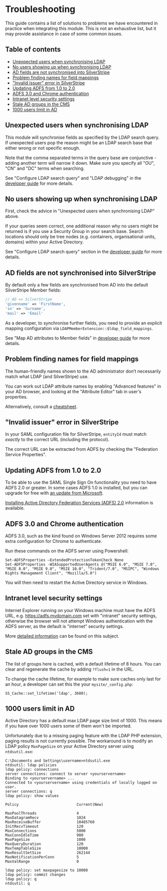 # Troubleshooting

This guide contains a list of solutions to problems we have encountered in practice when integrating this module. This is not an exhaustive list, but it may provide assistance in case of some common issues.

## Table of contents

<!-- START doctoc generated TOC please keep comment here to allow auto update -->
<!-- DON'T EDIT THIS SECTION, INSTEAD RE-RUN doctoc TO UPDATE -->

- [Unexpected users when synchronising LDAP](#unexpected-users-when-synchronising-ldap)
- [No users showing up when synchronising LDAP](#no-users-showing-up-when-synchronising-ldap)
- [AD fields are not synchronised into SilverStripe](#ad-fields-are-not-synchronised-into-silverstripe)
- [Problem finding names for field mappings](#problem-finding-names-for-field-mappings)
- ["Invalid issuer" error in SilverStripe](#invalid-issuer-error-in-silverstripe)
- [Updating ADFS from 1.0 to 2.0](#updating-adfs-to-20)
- [ADFS 3.0 and Chrome authentication](#adfs-30-and-chrome-authentication)
- [Intranet level security settings](#intranet-level-security-settings)
- [Stale AD groups in the CMS](#stale-ad-groups-in-the-cms)
- [1000 users limit in AD](#1000-users-limit-in-ad)

<!-- END doctoc generated TOC please keep comment here to allow auto update -->

## Unexpected users when synchronising LDAP

This module will synchronise fields as specified by the LDAP search query. If unexpected users pop the reason might be an LDAP search base that either wrong or not specific enough.

Note that the comma separated terms in the query base are conjunctive - adding another term will narrow it down. Make sure you specify all "OU", "CN" and "DC" terms when searching.

See "Configure LDAP search query" and "LDAP debugging" in the [developer guide](developer.md) for more details.

## No users showing up when synchronising LDAP

First, check the advice in "Unexpected users when synchronising LDAP" above.

If your queries seem correct, one additional reason why no users might be returned is if you use a Security Group in your search base. Search locations should only be tree nodes (e.g. containers, organisational units, domains) within your Active Directory.

See "Configure LDAP search query" section in the [developer guide](developer.md) for more details.

## AD fields are not synchronised into SilverStripe

By default only a few fields are synchronised from AD into the default SilverStripe Member fields:

```php
// AD => SilverStripe
'givenname' => 'FirstName',
'sn' => 'Surname',
'mail' => 'Email'
```

As a developer, to synchronise further fields, you need to provide an explicit mapping configuration via `LDAPMemberExtension::$ldap_field_mappings`.

See "Map AD attributes to Member fields" in [developer guide](developer.md) for more details.

## Problem finding names for field mappings

The human-friendly names shown to the AD administrator don’t necessarily match what LDAP (and SilverStripe) use.

You can work out LDAP attribute names by enabling "Advanced features" in your AD browser, and looking at the "Attribute Editor" tab in user's properties.

Alternatively, consult a [cheatsheet](http://www.kouti.com/tables/userattributes.htm).

## "Invalid issuer" error in SilverStripe

In your SAML configuration file for SilverStripe, `entityId` must match *exactly* to the correct URL (including the protocol).

The correct URL can be extracted from ADFS by checking the "Federation Service Properties".

## Updating ADFS from 1.0 to 2.0

To be able to use the SAML Single Sign On functionality you need to have ADFS 2.0 or greater.
In some cases ADFS 1.0 is installed, but you can upgrade for free with [an update from Microsoft](http://www.microsoft.com/en-us/download/details.aspx?id=10909).

[Installing Active Directory Federation Services (ADFS) 2.0](http://pipe2text.com/?page_id=285) information is available.

## ADFS 3.0 and Chrome authentication

ADFS 3.0, such as the kind found on Windows Server 2012 requires some extra configuration for Chrome to authenticate.

Run these commands on the ADFS server using Powershell:

	Set-ADFSProperties –ExtendedProtectionTokenCheck None
	Set-ADFSProperties -WIASupportedUserAgents @("MSIE 6.0", "MSIE 7.0", "MSIE 8.0", "MSIE 9.0", "MSIE 10.0", "Trident/7.0", "MSIPC", "Windows Rights Management Client", "Mozilla/5.0")

You will then need to restart the Active Directory service in Windows.

## Intranet level security settings

Internet Explorer running on your Windows machine must have the ADFS URL, e.g. https://adfs.mydomain.com set with "intranet" security settings, otherwise the browser will not attempt Windows authentication with the ADFS server, as the default is "internet" security settings.

More [detailed information](https://sysadminspot.com/windows/google-chrome-and-ntlm-auto-logon-using-windows-authentication/) can be found on this subject.

## Stale AD groups in the CMS

The list of groups here is cached, with a default lifetime of 8 hours. You can clear and regenerate the cache by adding `?flush=1` in the URL.

To change the cache lifetime, for example to make sure caches only last for an hour, a developer can set 
this the your `mysite/_config.php`:

	SS_Cache::set_lifetime('ldap', 3600);
	
## 1000 users limit in AD

Active Directory has a default max LDAP page size limit of 1000. This means if you have over 1000 users some of them won't be imported.

Unfortunately due to a missing paging feature with the LDAP PHP extension, paging results is not currently possible. The workaround is to modify an LDAP policy `MaxPageSize` on your
Active Directory server using `ntdsutil.exe`:

	C:\Documents and Settings\username>ntdsutil.exe
	ntdsutil: ldap policies
	ldap policy: connections
	server connections: connect to server <yourservername>
	Binding to <yourservername> ...
	Connected to <yourservername> using credentials of locally logged on user.
	server connections: q
	ldap policy: show values
	
	Policy                          Current(New)
	
	MaxPoolThreads                  4
	MaxDatagramRecv                 1024
	MaxReceiveBuffer                10485760
	InitRecvTimeout                 120
	MaxConnections                  5000
	MaxConnIdleTime                 900
	MaxPageSize                     1000
	MaxQueryDuration                120
	MaxTempTableSize                10000
	MaxResultSetSize                262144
	MaxNotificationPerConn          5
	MaxValRange                     0
	
	ldap policy: set maxpagesize to 10000
	ldap policy: commit changes
	ldap policy: q
	ntdsutil: q

